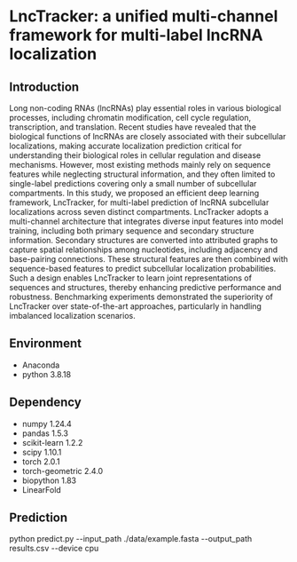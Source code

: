 # LncTracker: a unified multi-channel framework for multi-label lncRNA localization
## Introduction

Long non-coding RNAs (lncRNAs) play essential roles in various biological processes, including chromatin modification, cell cycle regulation, transcription, and translation. Recent studies have revealed that the biological functions of lncRNAs are closely associated with their subcellular localizations, making accurate localization prediction critical for understanding their biological roles in cellular regulation and disease mechanisms. However, most existing methods mainly rely on sequence features while neglecting structural information, and they often limited to single-label predictions covering only a small number of subcellular compartments. In this study, we proposed an efficient deep learning framework, LncTracker, for multi-label prediction of lncRNA subcellular localizations across seven distinct compartments. LncTracker adopts a multi-channel architecture that integrates diverse input features into model training, including both primary sequence and secondary structure information. Secondary structures are converted into attributed graphs to capture spatial relationships among nucleotides, including adjacency and base-pairing connections. These structural features are then combined with sequence-based features to predict subcellular localization probabilities. Such a design enables LncTracker to learn joint representations of sequences and structures, thereby enhancing predictive performance and robustness. Benchmarking experiments demonstrated the superiority of LncTracker over state-of-the-art approaches, particularly in handling imbalanced localization scenarios. 

## Environment
* Anaconda
* python 3.8.18

## Dependency

* numpy 1.24.4
* pandas 1.5.3
* scikit-learn 1.2.2
* scipy 1.10.1
* torch 2.0.1
* torch-geometric 2.4.0
* biopython 1.83
* LinearFold

## Prediction

python predict.py --input_path ./data/example.fasta --output_path results.csv --device cpu

